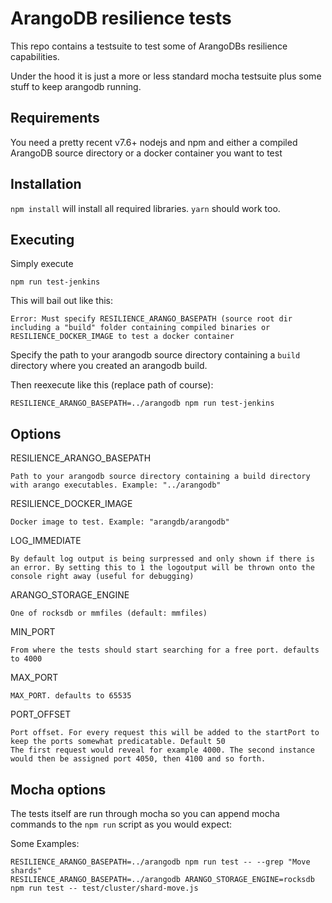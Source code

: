 # ArangoDB resilience tests

This repo contains a testsuite to test some of ArangoDBs resilience capabilities.

Under the hood it is just a more or less standard mocha testsuite plus some stuff to keep arangodb running.

## Requirements

You need a pretty recent v7.6+ nodejs and npm and either a compiled ArangoDB source directory or a docker container you want to test

## Installation

`npm install` will install all required libraries. `yarn` should work too.

## Executing

Simply execute

`npm run test-jenkins`

This will bail out like this:

```
Error: Must specify RESILIENCE_ARANGO_BASEPATH (source root dir including a "build" folder containing compiled binaries or RESILIENCE_DOCKER_IMAGE to test a docker container
```

Specify the path to your arangodb source directory containing a `build` directory where you created an arangodb build.

Then reexecute like this (replace path of course):

`RESILIENCE_ARANGO_BASEPATH=../arangodb npm run test-jenkins`

## Options

RESILIENCE_ARANGO_BASEPATH

    Path to your arangodb source directory containing a build directory with arango executables. Example: "../arangodb"

RESILIENCE_DOCKER_IMAGE

    Docker image to test. Example: "arangdb/arangodb"

LOG_IMMEDIATE

    By default log output is being surpressed and only shown if there is an error. By setting this to 1 the logoutput will be thrown onto the console right away (useful for debugging)

ARANGO_STORAGE_ENGINE

    One of rocksdb or mmfiles (default: mmfiles)

MIN_PORT

    From where the tests should start searching for a free port. defaults to 4000

MAX_PORT

    MAX_PORT. defaults to 65535

PORT_OFFSET

    Port offset. For every request this will be added to the startPort to keep the ports somewhat predicatable. Default 50
    The first request would reveal for example 4000. The second instance would then be assigned port 4050, then 4100 and so forth.

## Mocha options

The tests itself are run through mocha so you can append mocha commands to the `npm run` script as you would expect:

Some Examples:

```
RESILIENCE_ARANGO_BASEPATH=../arangodb npm run test -- --grep "Move shards"
RESILIENCE_ARANGO_BASEPATH=../arangodb ARANGO_STORAGE_ENGINE=rocksdb npm run test -- test/cluster/shard-move.js 
```
